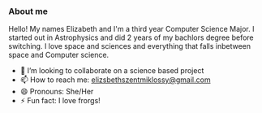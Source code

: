 ### About me

<!--
**elizabethszent/elizabethszent** is a ✨ _special_ ✨ repository because its `README.md` (this file) appears on your GitHub profile.

Here are some ideas to get you started:

- 🔭 I’m currently working on ...
- 🌱 I’m currently learning ...
- 👯 I’m looking to collaborate on ...
- 🤔 I’m looking for help with ...
- 💬 Ask me about ...
- 📫 How to reach me: ...
- 😄 Pronouns: ...
- ⚡ Fun fact: ...
-->

Hello! My names Elizabeth and I'm a third year Computer Science Major. I started out in Astrophysics and did 2 years of my bachlors degree before switching. I love space and sciences and everything that falls inbetween space and Computer science. 

- 👯 I’m looking to collaborate on a science based project
- 📫 How to reach me: elizsbethszentmiklossy@gmail.com
- 😄 Pronouns: She/Her
- ⚡ Fun fact: I love frorgs!
